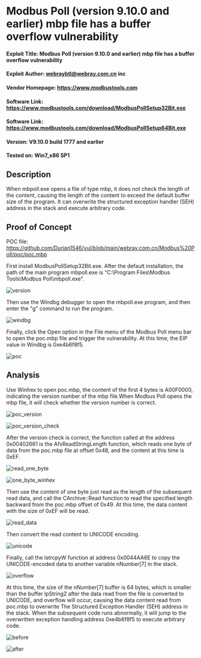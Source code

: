 # Modbus Poll (version 9.10.0 and earlier) mbp file has a buffer overflow vulnerability
#### Exploit Title: Modbus Poll (version 9.10.0 and earlier) mbp file has a buffer overflow vulnerability
#### Exploit Author: webraybtl@webray.com.cn inc
#### Vendor Homepage: https://www.modbustools.com
#### Software Link: https://www.modbustools.com/download/ModbusPollSetup32Bit.exe
#### Software Link:  https://www.modbustools.com/download/ModbusPollSetup64Bit.exe
#### Version: V9.10.0 build 1777 and earlier
#### Tested on: Win7_x86 SP1
## Description
When mbpoll.exe opens a file of type mbp, it does not check the length of the content, causing the length of the content to exceed the default buffer size of the program. It can overwrite the structured exception handler (SEH) address in the stack and execute arbitrary code.

## Proof of Concept
POC file: https://github.com/Durian1546/vul/blob/main/webray.com.cn/Modbus%20Poll/poc/poc.mbp

First install ModbusPollSetup32Bit.exe. After the default installation, the path of the main program mbpoll.exe is “C:\Program Files\Modbus Tools\Modbus Poll\mbpoll.exe”.

![version](./images/image1.png)

Then use the Windbg debugger to open the mbpoll.exe program, and then enter the "g" command to run the program.

![windbg](./images/image2.png)

Finally, click the Open option in the File menu of the Modbus Poll menu bar to open the poc.mbp file and trigger the vulnerability. At this time, the EIP value in Windbg is 0xe4b6f8f5.

![poc](./images/image3.png)

## Analysis
Use Winhex to open poc.mbp, the content of the first 4 bytes is A00F0000, indicating the version number of the mbp file.When Modbus Poll opens the mbp file, it will check whether the version number is correct.

![poc_version](./images/image4.png)

![poc_version_check](./images/image5.png)

After the version check is correct, the function called at the address 0x00402661 is the AfxReadStringLength function, which reads one byte of data from the poc.mbp file at offset 0x48, and the content at this time is 0xEF.

![read_one_byte](./images/image6.png)

![one_byte_winhex](./images/image7.png)

Then use the content of one byte just read as the length of the subsequent read data, and call the CArchive::Read function to read the specified length backward from the poc.mbp offset of 0x49. At this time, the data content with the size of 0xEF will be read.

![read_data](./images/image8.png)

Then convert the read content to UNICODE encoding.

![unicode](./images/image9.png)

Finally, call the lstrcpyW function at address 0x0044AA6E to copy the UNICODE-encoded data to another variable nNumber[7] in the stack.

![overflow](./images/image10.png)

At this time, the size of the nNumber[7] buffer is 64 bytes, which is smaller than the buffer lpString2 after the data read from the file is converted to UNICODE, and overflow will occur, causing the data content read from poc.mbp to overwrite The Structured Exception Handler (SEH) address in the stack. When the subsequent code runs abnormally, it will jump to the overwritten exception handling address 0xe4b6f8f5 to execute arbitrary code.

![before](./images/image11.png)

![after](./images/image12.png)
